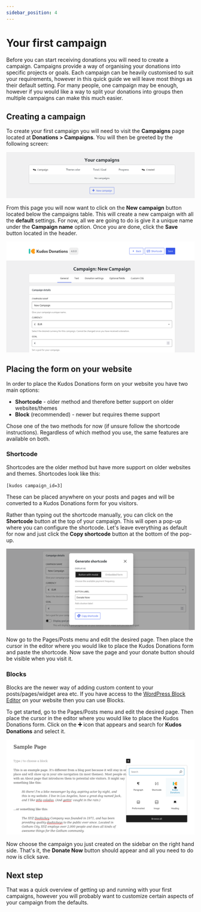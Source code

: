 ```yaml
---
sidebar_position: 4
---
```


# Your first campaign

Before you can start receiving donations you will need to create a campaign. Campaigns provide a way of organising your donations into specific projects or goals. Each campaign can be heavily customised to suit your requirements, however in this quick guide we will leave most things as their default setting. For many people, one campaign may be enough, however if you would like a way to split your donations into groups then multiple campaigns can make this much easier.

## Creating a campaign

To create your first campaign you will need to visit the **Campaigns** page located at **Donations > Campaigns**. You will then be greeted by the following screen:

![Empty Campaigns Page](../../static/img/en/campaigns-blank.png)

From this page you will now want to click on the **New campaign** button located below the campaigns table. This will create a new campaign with all the **default** settings. For now, all we are going to do is give it a unique name under the **Campaign name** option. Once you are done, click the **Save** button located in the header.

![New Campaign Page](../../static/img/en/new-campaign.png)

## Placing the form on your website

In order to place the Kudos Donations form on your website you have two main options:

- **Shortcode** - older method and therefore better support on older websites/themes
- **Block** (recommended) - newer but requires theme support

Chose one of the two methods for now (if unsure follow the shortcode instructions). Regardless of which method you use, the same features are available on both.

### Shortcode

Shortcodes are the older method but have more support on older websites and themes. Shortcodes look like this:

``[kudos campaign_id=3]``

These can be placed anywhere on your posts and pages and will be converted to a Kudos Donations form for you visitors.

Rather than typing out the shortcode manually, you can click on the **Shortcode** button at the top of your campaign. This will open a pop-up where you can configure the shortcode. Let's leave everything as default for now and just click the **Copy shortcode** button at the bottom of the pop-up.

![Shortcode Modal](../../static/img/en/copy-shortcode-modal.png)

Now go to the Pages/Posts menu and edit the desired page. Then place the cursor in the editor where you would like to place the Kudos Donations form and paste the shortcode. Now save the page and your donate button should be visible when you visit it.

### Blocks

Blocks are the newer way of adding custom content to your posts/pages/widget area etc. If you have access to the [WordPress Block Editor](https://wordpress.org/documentation/article/wordpress-block-editor/) on your website then you can use Blocks.

To get started, go to the Pages/Posts menu and edit the desired page. Then place the cursor in the editor where you would like to place the Kudos Donations form. Click on the **➕** icon that appears and search for **Kudos Donations** and select it.

![Block Picker Dialogue](../../static/img/en/block-editor-choose-kudos.png)

Now choose the campaign you just created on the sidebar on the right hand side. That's it, the **Donate Now** button should appear and all you need to do now is click save.

## Next step

That was a quick overview of getting up and running with your first campaigns, however you will probably want to customize certain aspects of your campaign from the defaults.